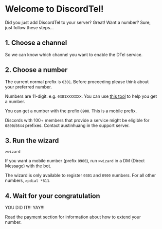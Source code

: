 # Welcome to DiscordTel!
Did you just add DiscordTel to your server? Great! Want a number? Sure, just follow these steps...

## 1. Choose a channel
So we can know which channel you want to enable the DTel service.

## 2. Choose a number
The current normal prefix is `0301`. Before proceeding please think about your preferred number.

Numbers are 11-digit. e.g. `0301XXXXXXX`. You can use [this tool](http://word2number.com) to help you get a number.

You can get a number with the prefix `0900`. This is a mobile prefix.

Discords with 100+ members that provide a service might be eligible for `0800`/`0844` prefixes. Contact austinhuang in the support server.

## 3. Run the wizard
`>wizard`

If you want a mobile number (prefix `0900`), run `>wizard` in a DM (Direct Message) with the bot.

The wizard is only available to register `0301` and `0900` numbers. For all other numbers, `>pdial *611`.

## 4. Wait for your congratulation
YOU DID IT!!! YAY!!!

Read the [payment](http://discordtel.readthedocs.io/en/latest/Payment/) section for information about how to extend your number.
